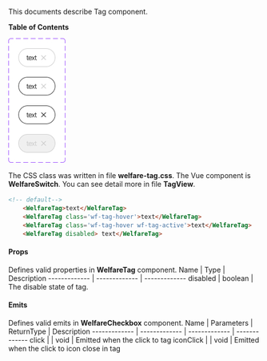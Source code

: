 This documents describe Tag component.

**Table of Contents**

<img src="../captures/tag.jpg">


The CSS class was written in file **welfare-tag.css**. The Vue component is **WelfareSwitch**.
You can see detail more in file **TagView**.

```html
<!-- default-->
    <WelfareTag>text</WelfareTag>
    <WelfareTag class='wf-tag-hover'>text</WelfareTag>
    <WelfareTag class='wf-tag-hover wf-tag-active'>text</WelfareTag>
    <WelfareTag disabled> text</WelfareTag>
```

#### Props
Defines valid properties in **WelfareTag** component.
Name  | Type  | Description
------------- | ------------- | -------------
disabled | boolean | The disable state of tag.
#### Emits
Defines valid emits in **WelfareCheckbox** component.
Name  | Parameters |   ReturnType  | Description
------------- |  ------------- | ------------- | -------------
click  |  | void | Emitted when the click to tag
iconClick  |  | void | Emitted when the click to icon close in tag
